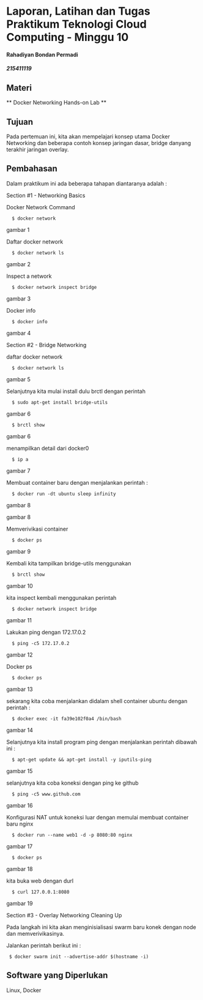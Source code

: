 # Laporan, Latihan dan Tugas Praktikum Teknologi Cloud Computing - Minggu 10 
#### Rahadiyan Bondan Permadi
##### 215411119


## Materi

** Docker Networking Hands-on Lab **

## Tujuan

Pada pertemuan ini, kita akan mempelajari konsep utama Docker Networking dan beberapa contoh konsep jaringan dasar, bridge danyang terakhir jaringan overlay.

## Pembahasan

Dalam praktikum ini ada beberapa tahapan diantaranya adalah :

Section #1 - Networking Basics

Docker Network Command

      $ docker network

gambar 1

Daftar docker network

      $ docker network ls

gambar 2

Inspect a network

      $ docker network inspect bridge

gambar 3

Docker info

      $ docker info

gambar 4


Section #2 - Bridge Networking

daftar docker network 

      $ docker network ls

gambar 5


Selanjutnya kita mulai install dulu brctl dengan perintah 

      $ sudo apt-get install bridge-utils

gambar 6

      $ brctl show

gambar 6

menampilkan detail dari docker0

      $ ip a

gambar 7

Membuat container baru dengan menjalankan perintah :

      $ docker run -dt ubuntu sleep infinity

gambar 8

gambar 8

Memverivikasi container

      $ docker ps

gambar 9

Kembali kita tampilkan bridge-utils menggunakan 

      $ brctl show

gambar 10

kita inspect kembali menggunakan perintah 

      $ docker network inspect bridge

gambar 11

Lakukan ping dengan 172.17.0.2

      $ ping -c5 172.17.0.2

gambar 12

Docker ps

      $ docker ps

gambar 13

sekarang kita coba menjalankan didalam shell container ubuntu dengan perintah :

      $ docker exec -it fa39e102f0a4 /bin/bash

gambar 14

Selanjutnya kita install program ping dengan menjalankan perintah dibawah ini :

      $ apt-get update && apt-get install -y iputils-ping

gambar 15

selanjutnya kita coba koneksi dengan ping ke github

      $ ping -c5 www.github.com

gambar 16

Konfigurasi NAT untuk koneksi luar dengan memulai membuat container baru nginx

      $ docker run --name web1 -d -p 8080:80 nginx

gambar 17

      $ docker ps

gambar 18

kita buka web dengan durl 

      $ curl 127.0.0.1:8080

gambar 19


Section #3 - Overlay Networking
Cleaning Up

Pada langkah ini kita akan menginisialisasi swarm baru konek dengan node dan memverivikasinya.

Jalankan perintah berikut ini :

     $ docker swarm init --advertise-addr $(hostname -i)
	
## Software yang Diperlukan

Linux, Docker

```

